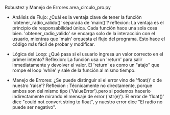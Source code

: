 Robustez y Manejo de Errores
area_circulo_pro.py

- Análisis de Flujo: ¿Cuál es la ventaja clave de tener la función 'obtener_radio_valido()' separada de 'main()'?
reflexion: 
La ventaja es el principio de responsabilidad única. Cada función hace una sola cosa bien. 'obtener_radio_valido' se encarga solo de la interacción con el usuario, mientras que 'main' orquesta el flujo del programa. Esto hace el código más fácil de probar y modificar.

- Lógica del Loop: ¿Qué pasa si el usuario ingresa un valor correcto en el primer intento?
Reflexion:
La función usa un 'return' para salir inmediatamente y devolver el valor. El 'return' es como un "atajo" que rompe el loop 'while' y sale de la función al mismo tiempo.

- Manejo de Errores: ¿Se puede distinguir si el error vino de 'float()' o de nuestro 'raise'?
Reflexion : 
Técnicamente no directamente, porque ambos son del mismo tipo ('ValueError').pero si podemos hacerlo indirectamente mirando el mensaje de error ('str(e)'). El error de 'float()' dice "could not convert string to float", y nuestro error dice "El radio no puede ser negativo".
